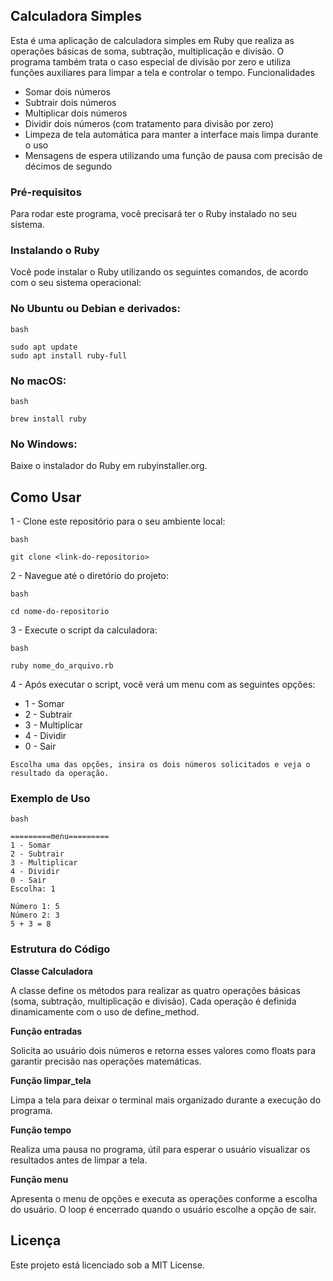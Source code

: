 ## Calculadora Simples

Esta é uma aplicação de calculadora simples em Ruby que realiza as operações básicas de soma, subtração, multiplicação e divisão. O programa também trata o caso especial de divisão por zero e utiliza funções auxiliares para limpar a tela e controlar o tempo.
Funcionalidades

   - Somar dois números
   - Subtrair dois números
   - Multiplicar dois números
   - Dividir dois números (com tratamento para divisão por zero)
   - Limpeza de tela automática para manter a interface mais limpa durante o uso
   - Mensagens de espera utilizando uma função de pausa com precisão de décimos de segundo

### Pré-requisitos

Para rodar este programa, você precisará ter o Ruby instalado no seu sistema.

### Instalando o Ruby

Você pode instalar o Ruby utilizando os seguintes comandos, de acordo com o seu sistema operacional:

### No Ubuntu ou Debian e derivados:
```
bash

sudo apt update
sudo apt install ruby-full
```

### No macOS:
```
bash

brew install ruby
```

### No Windows:

Baixe o instalador do Ruby em rubyinstaller.org.

## Como Usar

1 - Clone este repositório para o seu ambiente local:
```
bash

git clone <link-do-repositorio>
```

2 - Navegue até o diretório do projeto:
```
bash

cd nome-do-repositorio
```

3 - Execute o script da calculadora:
```
bash

ruby nome_do_arquivo.rb
```

4 - Após executar o script, você verá um menu com as seguintes opções:
   - 1 - Somar
   - 2 - Subtrair
   - 3 - Multiplicar
   - 4 - Dividir
   - 0 - Sair

    Escolha uma das opções, insira os dois números solicitados e veja o resultado da operação.

### Exemplo de Uso
```
bash

=========menu=========
1 - Somar
2 - Subtrair
3 - Multiplicar
4 - Dividir
0 - Sair
Escolha: 1

Número 1: 5
Número 2: 3
5 + 3 = 8
```

### Estrutura do Código
**Classe Calculadora**

A classe define os métodos para realizar as quatro operações básicas (soma, subtração, multiplicação e divisão). Cada operação é definida dinamicamente com o uso de define_method.

**Função entradas**

Solicita ao usuário dois números e retorna esses valores como floats para garantir precisão nas operações matemáticas.

**Função limpar_tela**

Limpa a tela para deixar o terminal mais organizado durante a execução do programa.

**Função tempo**

Realiza uma pausa no programa, útil para esperar o usuário visualizar os resultados antes de limpar a tela.

**Função menu**

Apresenta o menu de opções e executa as operações conforme a escolha do usuário. O loop é encerrado quando o usuário escolhe a opção de sair.
## Licença

Este projeto está licenciado sob a MIT License.

